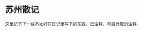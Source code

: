 # 苏州散记

这里记下了一些不太好在日记里写下的东西，已注释，可自行取消注释。

<!-- ## 关于在观前街的那顿饭

其实本也只是普普通通与朋友的一顿饭，但是雪祈的感受是，这顿饭总觉得让人异常的甜蜜。

上菜之前，奈白问雪祈，要不要举行一下两广人的“饭前神秘仪式”，雪祈笑了笑，但是发现找不到能够装废弃茶水的碗盆。

于是乎问了服务员，服务员答道：“直接往垃圾桶里倒就行。”雪祈于此大为震惊。

不过所谓仪式就真的只是无用的仪式了，因为水是温温的，并没有“烫碗碟筷杯”的效用。

晚饭的菜是桂花糖藕、莼菜蛋花汤、干锅花菜、虾仁玉米蒸蛋，以及松鼠鲈鱼，算是典型的姑苏菜式。

其实论味道，也许真的没有粤地的菜肴合胃口，但是如果是被心爱的人喂一口，那种味道即使是粗茶淡饭，也会变成美味珍馐。

用镜头留下了那一幕，感觉她们笑得很开心。

## 2023-07-31 夜幕

金鸡湖，一片适合散步的地方，也许雪祈确实是带了太多东西了，走得有些累。

东方之门偌大的外屏幕，投映着没有什么营养精华的东西，但无人在意上面的内容，只感叹着它给苏州中心带来的一抹璀璨光辉。

在金鸡湖畔的环路上，吹着温柔的晚风，看着女孩投入到另一个女孩的怀抱之中，感觉一整片夜幕都很浪漫。

明月害羞地躲入了夜空的云层之中，湖畔的灯火在湖中柔和的波浪中荡漾。

温柔的夜晚。

## 针

践行了奇怪的诺言，针与针。

她说，准备了一整盒，专门给各位朋友的。

感觉其实她的扎针手法已经很好了，若拿雪祈的去比较，那可能雪祈还是要被老师骂死。

她觉得新奇，我为她心疼。
 -->
